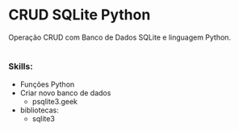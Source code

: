 # CRUD SQLite Python

Operação CRUD com Banco de Dados SQLite e linguagem Python.

#

### Skills:

* Funções Python
* Criar novo banco de dados
  * psqlite3.geek
* bibliotecas: 
  * sqlite3